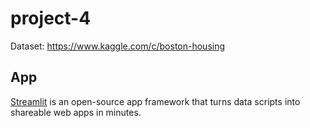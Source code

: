 # project-4

Dataset: https://www.kaggle.com/c/boston-housing

## App
[Streamlit](https://streamlit.io) is an open-source app framework that turns data scripts into shareable web apps in minutes.

